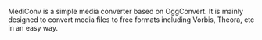 MediConv is a simple media converter based on OggConvert. It is mainly designed to convert media files to free formats including Vorbis, Theora, etc in an easy way.